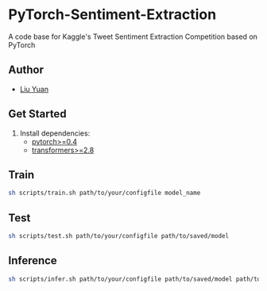 # PyTorch-Sentiment-Extraction

A code base for Kaggle's Tweet Sentiment Extraction Competition based on PyTorch

## Author
- [Liu Yuan](https://github.com/draculayuan)


## Get Started

1. Install dependencies:
    - [pytorch>=0.4](https://pytorch.org/)
    - [transformers>=2.8](https://huggingface.co/transformers/index.html)


## Train

```bash
sh scripts/train.sh path/to/your/configfile model_name
```


## Test

```bash
sh scripts/test.sh path/to/your/configfile path/to/saved/model
```

## Inference

```bash
sh scripts/infer.sh path/to/your/configfile path/to/saved/model path/to/output/path
```

